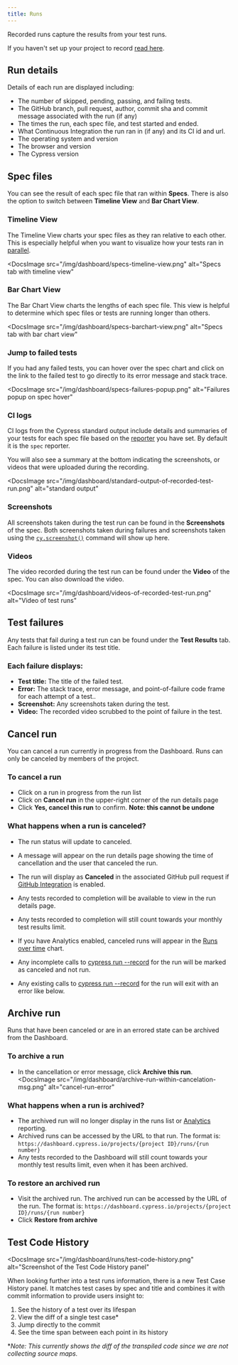 ```yaml
---
title: Runs
---
```


Recorded runs capture the results from your test runs.

<Alert type="info">

If you haven't set up your project to record
[read here](/guides/dashboard/projects#Setup).

</Alert>

## Run details

Details of each run are displayed including:

- The number of skipped, pending, passing, and failing tests.
- The GitHub branch, pull request, author, commit sha and commit message
  associated with the run (if any)
- The times the run, each spec file, and test started and ended.
- What Continuous Integration the run ran in (if any) and its CI id and url.
- The operating system and version
- The browser and version
- The Cypress version

<DocsImage src="/img/dashboard/run-details.png" alt="run-details"></DocsImage>

## <Icon name="file-code" className="fa-fw"></Icon> Spec files

You can see the result of each spec file that ran within **Specs**. There is
also the option to switch between **Timeline View** and **Bar Chart View**.

### Timeline View

The Timeline View charts your spec files as they ran relative to each other.
This is especially helpful when you want to visualize how your tests ran in
[parallel](/guides/guides/parallelization).

<DocsImage
src="/img/dashboard/specs-timeline-view.png"
alt="Specs tab with timeline view"

> </DocsImage>

### Bar Chart View

The Bar Chart View charts the lengths of each spec file. This view is helpful to
determine which spec files or tests are running longer than others.

<DocsImage
src="/img/dashboard/specs-barchart-view.png"
alt="Specs tab with bar chart view"

> </DocsImage>

### Jump to failed tests

If you had any failed tests, you can hover over the spec chart and click on the
link to the failed test to go directly to its error message and stack trace.

<DocsImage
src="/img/dashboard/specs-failures-popup.png"
alt="Failures popup on spec hover"

> </DocsImage>

### <Icon name="code" className="fa-fw"></Icon> CI logs

CI logs from the Cypress standard output include details and summaries of your
tests for each spec file based on the [reporter](/guides/tooling/reporters) you
have set. By default it is the `spec` reporter.

You will also see a summary at the bottom indicating the screenshots, or videos
that were uploaded during the recording.

<DocsImage
src="/img/dashboard/standard-output-of-recorded-test-run.png"
alt="standard output"

> </DocsImage>

### <Icon name="camera" className="fa-fw"></Icon> Screenshots

All screenshots taken during the test run can be found in the **Screenshots** of
the spec. Both screenshots taken during failures and screenshots taken using the
[`cy.screenshot()`](/api/commands/screenshot) command will show up here.

### <Icon name="video" className="fa-fw"></Icon> Videos

The video recorded during the test run can be found under the **Video** of the
spec. You can also download the video.

<DocsImage
src="/img/dashboard/videos-of-recorded-test-run.png"
alt="Video of test runs"

> </DocsImage>

## <Icon name="exclamation-triangle" className="fa-fw"></Icon> Test failures

Any tests that fail during a test run can be found under the **Test Results**
tab. Each failure is listed under its test title.

### Each failure displays:

- **Test title:** The title of the failed test.
- **Error:** The stack trace, error message, and point-of-failure code frame for
  each attempt of a test..
- **Screenshot:** Any screenshots taken during the test.
- **Video:** The recorded video scrubbed to the point of failure in the test.

<DocsImage src="/img/dashboard/runs/test-attempts-and-errors.png" alt="failure tab"></DocsImage>

## Cancel run

You can cancel a run currently in progress from the Dashboard. Runs can only be
canceled by members of the project.

### To cancel a run

- Click on a run in progress from the run list
- Click on **<Icon name="ban"></Icon> Cancel run** in the upper-right corner of
  the run details page
- Click **Yes, cancel this run** to confirm. **Note: this cannot be undone**

<DocsVideo src="/img/snippets/cancelling-run.mp4"></DocsVideo>

### What happens when a run is canceled?

- The run status will update to canceled.
- A message will appear on the run details page showing the time of cancellation
  and the user that canceled the run.
- The run will display as **Canceled** in the associated GitHub pull request if
  [GitHub Integration](/guides/dashboard/github-integration) is enabled.
- Any tests recorded to completion will be available to view in the run details
  page.
- Any tests recorded to completion will still count towards your monthly test
  results limit.
- If you have Analytics enabled, canceled runs will appear in the
  [Runs over time](/guides/dashboard/analytics#Run-status) chart.
- Any incomplete calls to
  [cypress run --record](/guides/guides/command-line#cypress-run) for the run
  will be marked as canceled and not run.
- Any existing calls to
  [cypress run --record](/guides/guides/command-line#cypress-run) for the run
  will exit with an error like below.

  <DocsImage src="/img/dashboard/cancel-run-error.png" alt="cancel-run-error" width-600></DocsImage>

## Archive run

Runs that have been canceled or are in an errored state can be archived from the
Dashboard.

### To archive a run

- In the cancellation or error message, click **Archive this run**.
  <DocsImage
  src="/img/dashboard/archive-run-within-cancelation-msg.png"
  alt="cancel-run-error"
  > </DocsImage>

### What happens when a run is archived?

- The archived run will no longer display in the runs list or
  [Analytics](/guides/dashboard/analytics) reporting.
- Archived runs can be accessed by the URL to that run. The format is:
  `https://dashboard.cypress.io/projects/{project ID}/runs/{run number}`
- Any tests recorded to the Dashboard will still count towards your monthly test
  results limit, even when it has been archived.

### To restore an archived run

- Visit the archived run. The archived run can be accessed by the URL of the
  run. The format is:
  `https://dashboard.cypress.io/projects/{project ID}/runs/{run number}`
- Click **<Icon name="history"></Icon> Restore from archive**
  <DocsImage src="/img/dashboard/restore-from-archive.png" alt="restore-from-archive"></DocsImage>

## Test Code History

<DocsImage
src="/img/dashboard/runs/test-code-history.png"
alt="Screenshot of the Test Code History panel"

> </DocsImage>

When looking further into a test runs information, there is a new Test Case
History panel. It matches test cases by spec and title and combines it with
commit information to provide users insight to:

1. See the history of a test over its lifespan
1. View the diff of a single test case\*
1. Jump directly to the commit
1. See the time span between each point in its history

\*_Note: This currently shows the diff of the transpiled code since we are not
collecting source maps._

